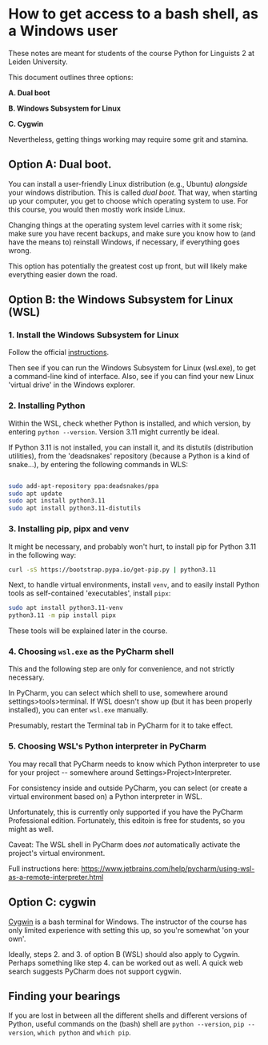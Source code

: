 # How to get access to a bash shell, as a Windows user

These notes are meant for students of the course Python for Linguists 2 at Leiden University.

This document outlines three options:

**A. Dual boot**

**B. Windows Subsystem for Linux**

**C. Cygwin**

Nevertheless, getting things working may require some grit and stamina.

## Option A: Dual boot.

You can install a user-friendly Linux distribution (e.g., Ubuntu) _alongside_ your windows distribution. This is called _dual boot_. That way, when starting up your computer, you get to choose which operating system to use. For this course, you would then mostly work inside Linux.

Changing things at the operating system level carries with it some risk; make sure you have recent backups, and make sure you know how to (and have the means to) reinstall Windows, if necessary, if everything goes wrong.
  
This option has potentially the greatest cost up front, but will likely make everything easier down the road.


## Option B: the Windows Subsystem for Linux (WSL)
         
### 1. Install the Windows Subsystem for Linux
  
Follow the official [instructions](https://learn.microsoft.com/en-us/windows/wsl/install).

Then see if you can run the Windows Subsystem for Linux (wsl.exe), to get a command-line kind of interface. Also, see if you can find your new Linux 'virtual drive' in the Windows explorer.

### 2. Installing Python
                                   
Within the WSL, check whether Python is installed, and which version, by entering `python --version`. 
Version 3.11 might currently be ideal.
                                             
If Python 3.11 is not installed, you can install it, and its distutils (distribution utilities), from the 'deadsnakes' repository (because a Python is a kind of snake...), by entering the following commands in WLS:

                                   
```bash

sudo add-apt-repository ppa:deadsnakes/ppa
sudo apt update
sudo apt install python3.11
sudo apt install python3.11-distutils

```
                                             
### 3. Installing pip, pipx and venv

It might be necessary, and probably won't hurt, to install pip for Python 3.11 in the following way:

```bash
curl -sS https://bootstrap.pypa.io/get-pip.py | python3.11
```
                             
Next, to handle virtual environments, install `venv`, and to easily install Python tools as self-contained 'executables', install `pipx`:

```bash
sudo apt install python3.11-venv
python3.11 -m pip install pipx
```

These tools will be explained later in the course.

### 4. Choosing `wsl.exe` as the PyCharm shell

This and the following step are only for convenience, and not strictly necessary.

In PyCharm, you can select which shell to use, somewhere around settings>tools>terminal. If WSL doesn't show up (but it has been properly installed), you can enter `wsl.exe` manually. 

Presumably, restart the Terminal tab in PyCharm for it to take effect.

### 5. Choosing WSL's Python interpreter in PyCharm

You may recall that PyCharm needs to know which Python interpreter to use for your project -- somewhere around Settings>Project>Interpreter.

For consistency inside and outside PyCharm, you can select (or create a virtual environment based on) a Python interpreter in WSL.

Unfortunately, this is currently only supported if you have the PyCharm Professional edition. Fortunately, this editoin is free for students, so you might as well.

Caveat: The WSL shell in PyCharm does _not_ automatically activate the project's virtual environment.

Full instructions here: https://www.jetbrains.com/help/pycharm/using-wsl-as-a-remote-interpreter.html 

## Option C: cygwin

[Cygwin](https://www.cygwin.com/) is a bash terminal for Windows. 
The instructor of the course has only limited experience with setting this up, so you're somewhat 'on your own'.

Ideally, steps 2. and 3. of option B (WSL) should also apply to Cygwin. Perhaps something like step 4. can be worked out as well. A quick web search suggests PyCharm does not support cygwin.


## Finding your bearings
         
If you are lost in between all the different shells and different versions of Python, useful commands on the (bash) shell are `python --version`, `pip --version`, `which python` and `which pip`.

